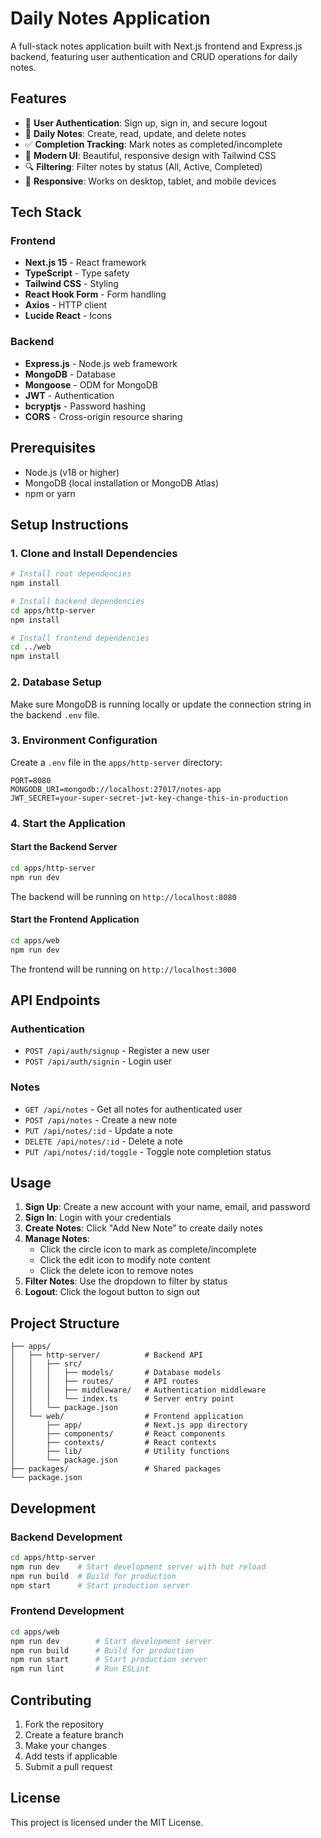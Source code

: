 # Daily Notes Application

A full-stack notes application built with Next.js frontend and Express.js backend, featuring user authentication and CRUD operations for daily notes.

## Features

- 🔐 **User Authentication**: Sign up, sign in, and secure logout
- 📝 **Daily Notes**: Create, read, update, and delete notes
- ✅ **Completion Tracking**: Mark notes as completed/incomplete
- 🎨 **Modern UI**: Beautiful, responsive design with Tailwind CSS
- 🔍 **Filtering**: Filter notes by status (All, Active, Completed)
- 📱 **Responsive**: Works on desktop, tablet, and mobile devices

## Tech Stack

### Frontend
- **Next.js 15** - React framework
- **TypeScript** - Type safety
- **Tailwind CSS** - Styling
- **React Hook Form** - Form handling
- **Axios** - HTTP client
- **Lucide React** - Icons

### Backend
- **Express.js** - Node.js web framework
- **MongoDB** - Database
- **Mongoose** - ODM for MongoDB
- **JWT** - Authentication
- **bcryptjs** - Password hashing
- **CORS** - Cross-origin resource sharing

## Prerequisites

- Node.js (v18 or higher)
- MongoDB (local installation or MongoDB Atlas)
- npm or yarn

## Setup Instructions

### 1. Clone and Install Dependencies

```bash
# Install root dependencies
npm install

# Install backend dependencies
cd apps/http-server
npm install

# Install frontend dependencies
cd ../web
npm install
```

### 2. Database Setup

Make sure MongoDB is running locally or update the connection string in the backend `.env` file.

### 3. Environment Configuration

Create a `.env` file in the `apps/http-server` directory:

```env
PORT=8080
MONGODB_URI=mongodb://localhost:27017/notes-app
JWT_SECRET=your-super-secret-jwt-key-change-this-in-production
```

### 4. Start the Application

#### Start the Backend Server

```bash
cd apps/http-server
npm run dev
```

The backend will be running on `http://localhost:8080`

#### Start the Frontend Application

```bash
cd apps/web
npm run dev
```

The frontend will be running on `http://localhost:3000`

## API Endpoints

### Authentication
- `POST /api/auth/signup` - Register a new user
- `POST /api/auth/signin` - Login user

### Notes
- `GET /api/notes` - Get all notes for authenticated user
- `POST /api/notes` - Create a new note
- `PUT /api/notes/:id` - Update a note
- `DELETE /api/notes/:id` - Delete a note
- `PUT /api/notes/:id/toggle` - Toggle note completion status

## Usage

1. **Sign Up**: Create a new account with your name, email, and password
2. **Sign In**: Login with your credentials
3. **Create Notes**: Click "Add New Note" to create daily notes
4. **Manage Notes**: 
   - Click the circle icon to mark as complete/incomplete
   - Click the edit icon to modify note content
   - Click the delete icon to remove notes
5. **Filter Notes**: Use the dropdown to filter by status
6. **Logout**: Click the logout button to sign out

## Project Structure

```
├── apps/
│   ├── http-server/          # Backend API
│   │   ├── src/
│   │   │   ├── models/       # Database models
│   │   │   ├── routes/       # API routes
│   │   │   ├── middleware/   # Authentication middleware
│   │   │   └── index.ts      # Server entry point
│   │   └── package.json
│   └── web/                  # Frontend application
│       ├── app/              # Next.js app directory
│       ├── components/       # React components
│       ├── contexts/         # React contexts
│       ├── lib/              # Utility functions
│       └── package.json
├── packages/                 # Shared packages
└── package.json
```

## Development

### Backend Development

```bash
cd apps/http-server
npm run dev    # Start development server with hot reload
npm run build  # Build for production
npm start      # Start production server
```

### Frontend Development

```bash
cd apps/web
npm run dev        # Start development server
npm run build      # Build for production
npm run start      # Start production server
npm run lint       # Run ESLint
```

## Contributing

1. Fork the repository
2. Create a feature branch
3. Make your changes
4. Add tests if applicable
5. Submit a pull request

## License

This project is licensed under the MIT License.